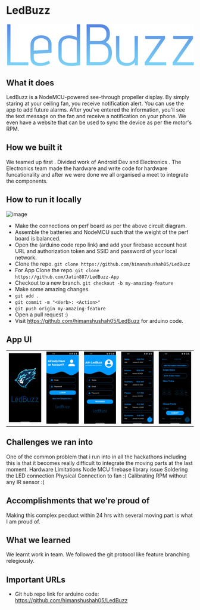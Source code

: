# LedBuzz
<p align="center"><img src="https://github.com/himanshushah05/LedBuzz/blob/main/LedBuzz.png"/></p>

## What it does
<p> LedBuzz is a NodeMCU-powered see-through propeller display. By simply staring at your ceiling fan, you receive notification alert. You can use the app to add future alarms. After you've entered the information, you'll see the text message on the fan and receive a notification on your phone. We even have a website that can be used to sync the device as per the motor's RPM. </p>


## How we built it
We teamed up first . Divided work of Android Dev and Electronics  . The Electronics team made the hardware and write code for hardware funcationality and after we were done we all organised a meet to integrate the components.
## How to run it locally
![image](https://user-images.githubusercontent.com/78071859/148664538-45368c92-b2d6-4540-b29a-91d7f5feb47e.png)

- Make the connections on perf board as per the above circuit diagram.   
- Assemble the batteries and NodeMCU such that the weight of the perf board is balanced.
- Open the (arduino code repo link) and add your firebase account host URL and authorization token and SSID and password of your local network.
- Clone the repo.
  `git clone https://github.com/himanshushah05/LedBuzz`
- For App Clone the repo.
  `git clone https://github.com/Jatin887/LedBuzz-App`
- Checkout to a new branch.
  `git checkout -b my-amazing-feature`
- Make some amazing changes.
- `git add .`
- `git commit -m "<Verb>: <Action>"`
- `git push origin my-amazing-feature`
- Open a pull request :)
- Visit https://github.com/himanshushah05/LedBuzz for arduino code.

## App UI
<table>
    <tr>
      <td>
        <img width="250px" src="https://github.com/himanshushah05/LedBuzz/blob/main/App1.jpeg">
      </td>
      <td>
        <img width="250px" src="https://github.com/himanshushah05/LedBuzz/blob/main/App2.jpeg">
      </td>
      <td>
        <img width="250px" src="https://github.com/himanshushah05/LedBuzz/blob/main/App3.jpeg">
      </td>
      <td>
        <img width="250px" src="https://github.com/himanshushah05/LedBuzz/blob/main/App4.jpeg">
      </td>
      <td>
        <img width="250px" src="https://github.com/himanshushah05/LedBuzz/blob/main/App5.jpeg">
      </td>
      
    
  </table>
  
## Challenges we ran into
One of the common problem that i run into in all the hackathons including this is that it becomes really difficult to integrate the moving parts at the last moment.
Hardware Limitations 
Node MCU firebase library issue
Soldering the LED connection 
Physical Connection to fan :(
Calibrating RPM without any IR sensor :( 
## Accomplishments that we're proud of
Making this complex peoduct within 24 hrs with several moving part is what I am proud of.
## What we learned
We learnt work in team. We followed the git protocol like feature branching relegiously. 
## Important URLs
- Git hub repo link for arduino code: https://github.com/himanshushah05/LedBuzz

